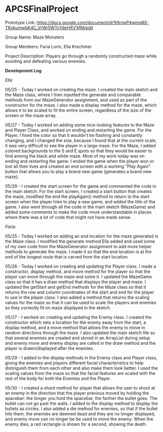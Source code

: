 # APCSFinalProject

Prototype Link: https://docs.google.com/document/d/1HIrnpP4wmg8S-TKvkumwbK4C_VrWr5WTcYdeHXV1jfM/edit

Group Name: Maze Monsters

Group Members: Faria Lorin, Ella Krechmer

Project Description: Players go through a randomly constructed maze while avoiding and defeating various enemies.

__Development Log__

_Ella_

05/25 - Today I worked on creating the maze. I created the main sketch and the Maze class, where I then inputted the generate and comparable methods from our MazeGenerator assignment, and used as part of the constructor for the maze. I also made a display method for the maze, which allows it to be scaled to fit the entire screen, regardless of the size of the screen or the maze array.


05/27 - Today I worked on adding some nice-looking features to the Maze and Player Class, and worked on ending and restarting the game. For the Player, I fixed the color so that it wouldn't be flashing and constantly changing, and I changed the size, because I found that at the current scale, it was very difficult to see the player in a large maze. For the Maze, I added colored backgrounds to the S and E spots so that they would be easier to find among the black and white maze. Most of my work today was on ending and restarting the game. I ended the game when the player won or lost all their lives and created an end screen with a working "Play Again" button that allows you to play a brand new game (generates a brand new maze).

05/29 - I created the start screen for the game and commented the code in the main sketch. For the start screen, I created a start button that creates the maze, modified the end the playAgain() method to return to the start screen when the player tries to play a new game, and added the title of the game. I also went through all the code in the main sketch (MazeGame) and added some comments to make the code more understandable in places where there was a lot of code that might not have made sense.


_Faria_

05/25 - Today I worked on adding an end location for the maze generated in the Maze class. I modified the generate method Ella added and used some of my own code from the MazeGenerator assignment to add more helper methods to generate the maze. I made it so that the end location is at the end of the longest route that is carved from the start location.


05/26 - Today I worked on creating and updating the Player class. I made a constructor, display method, and move method for the player so that the player can move through the maze and solve it. I updated the MazeGame class so that it has a draw method that displays the player and maze. I updated the getStart and getEnd methods for the Maze class so that it returns the row and column coordinates of the start and end for the player to use in the player class. I also added a method that returns the scaling values for the maze so that it can be used to scale the players and enemies so they correctly fit on maze displayed in the sketch.


05/27 - I worked on creating and updating the Enemy class. I created the constructor which sets a location for the enemy away from the start, a display method, and a move method that allows the enemy to move in random directions through the maze. I also updated the main sketch file so that several enemies are created and stored in an ArrayList during setup and enemy move and enemy display are called in the draw method and the player is drawn/displayed after the enemies.


05/29 - I added to the display methods in the Enemy class and Player class, giving the enemies and players different facial characteristics to help distinguish them from each other and also make them look better. I used the scaling values from the maze so that the facial features are scaled with the rest of the body for both the Enemies and the Player.


05/30 - I created a shoot method for player that allows the user to shoot at an enemy in the direction that the player previous moved by holding the spacebar: the longer you hold the spacebar, the farther the bullet goes. The bullet can not go past the walls. I added to the display method to display the bullets as circles. I also added a die method for enemies, so that if the bullet hits them, the enemies are deemed dead and they are no longer displayed, and enemy move can no longer be be used to move the enemy. When the enemy dies, a red rectangle is shown for a second, showing the death.
